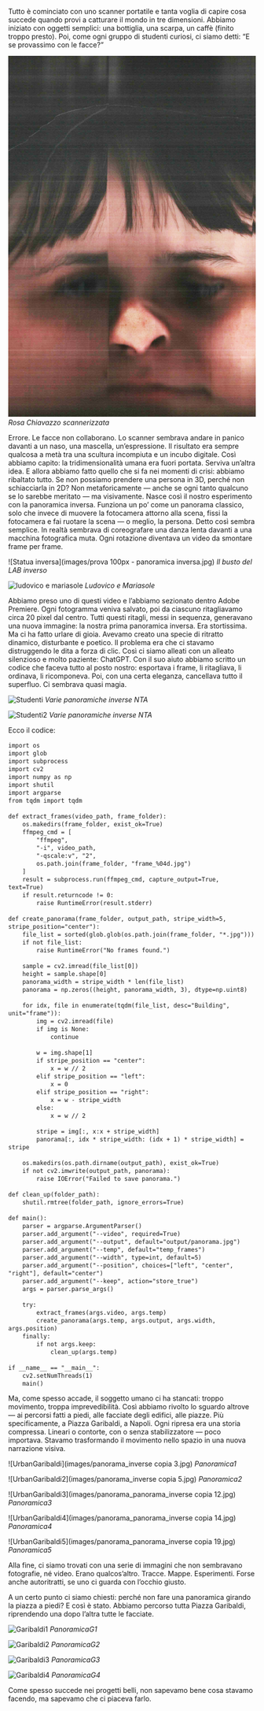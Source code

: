 Tutto è cominciato con uno scanner portatile e tanta voglia di capire cosa succede quando provi a catturare il mondo in tre dimensioni. Abbiamo iniziato con oggetti semplici: una bottiglia, una scarpa, un caffè (finito troppo presto). Poi, come ogni gruppo di studenti curiosi, ci siamo detti: “E se provassimo con le facce?”

![rosa scannerizzata](images/IMAG0010.png)
*Rosa Chiavazzo scannerizzata*

Errore. Le facce non collaborano. Lo scanner sembrava andare in panico davanti a un naso, una mascella, un’espressione. Il risultato era sempre qualcosa a metà tra una scultura incompiuta e un incubo digitale. Così abbiamo capito: la tridimensionalità umana era fuori portata. Serviva un’altra idea. E allora abbiamo fatto quello che si fa nei momenti di crisi: abbiamo ribaltato tutto. Se non possiamo prendere una persona in 3D, perché non schiacciarla in 2D? Non metaforicamente — anche se ogni tanto qualcuno se lo sarebbe meritato — ma visivamente. Nasce così il nostro esperimento con la panoramica inversa. Funziona un po’ come un panorama classico, solo che invece di muovere la fotocamera attorno alla scena, fissi la fotocamera e fai ruotare la scena — o meglio, la persona. Detto così sembra semplice. In realtà sembrava di coreografare una danza lenta davanti a una macchina fotografica muta. Ogni rotazione diventava un video da smontare frame per frame.

![Statua inversa](images/prova 100px - panoramica inversa.jpg)
*Il busto del LAB inverso*

![ludovico e mariasole](images/panoramica.jpg)
*Ludovico e Mariasole*

Abbiamo preso uno di questi video e l’abbiamo sezionato dentro Adobe Premiere. Ogni fotogramma veniva salvato, poi da ciascuno ritagliavamo circa 20 pixel dal centro. Tutti questi ritagli, messi in sequenza, generavano una nuova immagine: la nostra prima panoramica inversa. Era stortissima. Ma ci ha fatto urlare di gioia. Avevamo creato una specie di ritratto dinamico, disturbante e poetico. Il problema era che ci stavamo distruggendo le dita a forza di clic. Così ci siamo alleati con un alleato silenzioso e molto paziente: ChatGPT. Con il suo aiuto abbiamo scritto un codice che faceva tutto al posto nostro: esportava i frame, li ritagliava, li ordinava, li ricomponeva. Poi, con una certa eleganza, cancellava tutto il superfluo. Ci sembrava quasi magia.

![Studenti](images/PROVA.jpg)
*Varie panoramiche inverse NTA*

![Studenti2](images/prova123.jpg)
*Varie panoramiche inverse NTA*

Ecco il codice: 

```
import os
import glob
import subprocess
import cv2
import numpy as np
import shutil
import argparse
from tqdm import tqdm

def extract_frames(video_path, frame_folder):
    os.makedirs(frame_folder, exist_ok=True)
    ffmpeg_cmd = [
        "ffmpeg",
        "-i", video_path,
        "-qscale:v", "2",
        os.path.join(frame_folder, "frame_%04d.jpg")
    ]
    result = subprocess.run(ffmpeg_cmd, capture_output=True, text=True)
    if result.returncode != 0:
        raise RuntimeError(result.stderr)

def create_panorama(frame_folder, output_path, stripe_width=5, stripe_position="center"):
    file_list = sorted(glob.glob(os.path.join(frame_folder, "*.jpg")))
    if not file_list:
        raise RuntimeError("No frames found.")

    sample = cv2.imread(file_list[0])
    height = sample.shape[0]
    panorama_width = stripe_width * len(file_list)
    panorama = np.zeros((height, panorama_width, 3), dtype=np.uint8)

    for idx, file in enumerate(tqdm(file_list, desc="Building", unit="frame")):
        img = cv2.imread(file)
        if img is None:
            continue

        w = img.shape[1]
        if stripe_position == "center":
            x = w // 2
        elif stripe_position == "left":
            x = 0
        elif stripe_position == "right":
            x = w - stripe_width
        else:
            x = w // 2

        stripe = img[:, x:x + stripe_width]
        panorama[:, idx * stripe_width: (idx + 1) * stripe_width] = stripe

    os.makedirs(os.path.dirname(output_path), exist_ok=True)
    if not cv2.imwrite(output_path, panorama):
        raise IOError("Failed to save panorama.")

def clean_up(folder_path):
    shutil.rmtree(folder_path, ignore_errors=True)

def main():
    parser = argparse.ArgumentParser()
    parser.add_argument("--video", required=True)
    parser.add_argument("--output", default="output/panorama.jpg")
    parser.add_argument("--temp", default="temp_frames")
    parser.add_argument("--width", type=int, default=5)
    parser.add_argument("--position", choices=["left", "center", "right"], default="center")
    parser.add_argument("--keep", action="store_true")
    args = parser.parse_args()

    try:
        extract_frames(args.video, args.temp)
        create_panorama(args.temp, args.output, args.width, args.position)
    finally:
        if not args.keep:
            clean_up(args.temp)

if __name__ == "__main__":
    cv2.setNumThreads(1)
    main()
```

Ma, come spesso accade, il soggetto umano ci ha stancati: troppo movimento, troppa imprevedibilità. Così abbiamo rivolto lo sguardo altrove — ai percorsi fatti a piedi, alle facciate degli edifici, alle piazze. Più specificamente, a Piazza Garibaldi, a Napoli. Ogni ripresa era una storia compressa. Lineari o contorte, con o senza stabilizzatore — poco importava. Stavamo trasformando il movimento nello spazio in una nuova narrazione visiva.

![UrbanGaribaldi](images/panorama_inverse copia 3.jpg)
*Panoramica1*

![UrbanGaribaldi2](images/panorama_inverse copia 5.jpg)
*Panoramica2*

![UrbanGaribaldi3](images/panorama_panorama_inverse copia 12.jpg)
*Panoramica3*

![UrbanGaribaldi4](images/panorama_panorama_inverse copia 14.jpg)
*Panoramica4*

![UrbanGaribaldi5](images/panorama_panorama_inverse copia 19.jpg)
*Panoramica5*

Alla fine, ci siamo trovati con una serie di immagini che non sembravano fotografie, né video. Erano qualcos’altro. Tracce. Mappe. Esperimenti. Forse anche autoritratti, se uno ci guarda con l’occhio giusto.

A un certo punto ci siamo chiesti: perché non fare una panoramica girando la piazza a piedi? E così è stato. Abbiamo percorso tutta Piazza Garibaldi, riprendendo una dopo l’altra tutte le facciate.

![Garibaldi1](images/1.jpg)
*PanoramicaG1*

![Garibaldi2](images/2.jpg)
*PanoramicaG2*

![Garibaldi3](images/3.jpg)
*PanoramicaG3*

![Garibaldi4](images/4.jpg)
*PanoramicaG4*

Come spesso succede nei progetti belli, non sapevamo bene cosa stavamo facendo, ma sapevamo che ci piaceva farlo.